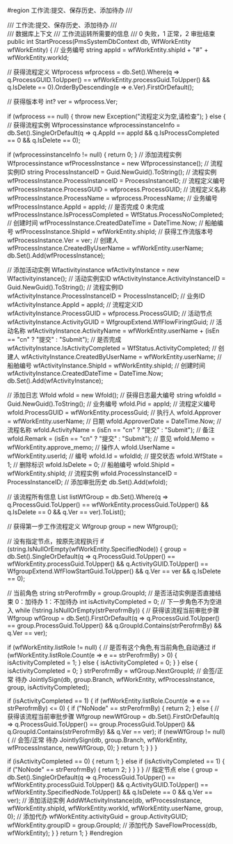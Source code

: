 #region 工作流:提交、保存历史、添加待办
/// <summary>
/// 工作流:提交、保存历史、添加待办
/// </summary>
/// <param name="db">数据库上下文</param>
/// <param name="wfWorkEntity">工作流运转所需要的信息</param>
/// <returns>0 失败，1 正常，2 审批结束</returns>
public int StartProcess(PmsSystemDbContext db, WfWorkEntity wfWorkEntity)
{
// 业务编号
string appId = wfWorkEntity.shipId + "#" + wfWorkEntity.workId;

// 获得流程定义
Wfprocess wfprocess = db.Set<Wfprocess>().Where(q => q.ProcessGUID.ToUpper() == wfWorkEntity.processGuid.ToUpper() && q.IsDelete == 0).OrderByDescending(e => e.Ver).FirstOrDefault();

// 获得版本号
int? ver = wfprocess.Ver;

if (wfprocess == null)
{
throw new Exception("流程定义为空,请检查");
}
else
{
// 获得流程实例
Wfprocessinstance wfprocessinstanceInfo = db.Set<Wfprocessinstance>().SingleOrDefault(q => q.AppId == appId && q.IsProcessCompleted == 0 && q.IsDelete == 0);

if (wfprocessinstanceInfo != null)
{
return 0;
}
// 添加流程实例
Wfprocessinstance wfProcessInstance = new Wfprocessinstance();
// 流程实例ID
string ProcessInstanceID = Guid.NewGuid().ToString();
// 流程实例
wfProcessInstance.ProcessInstanceID = ProcessInstanceID;
// 流程定义编号
wfProcessInstance.ProcessGUID = wfprocess.ProcessGUID;
// 流程定义名称
wfProcessInstance.ProcessName = wfprocess.ProcessName;
// 业务编号
wfProcessInstance.AppId = appId;
// 是否完成 0 未完成
wfProcessInstance.IsProcessCompleted = WfStatus.ProcessNoCompleted;
// 创建时间
wfProcessInstance.CreatedDateTime = DateTime.Now;
// 船舶编号
wfProcessInstance.ShipId = wfWorkEntity.shipId;
// 获得工作流版本号
wfProcessInstance.Ver = ver;
// 创建人
wfProcessInstance.CreatedByUserName = wfWorkEntity.userName;
db.Set<Wfprocessinstance>().Add(wfProcessInstance);

// 添加活动实例
Wfactivityinstance wfActivityInstance = new Wfactivityinstance();
// 活动实例实ID
wfActivityInstance.ActivityInstanceID = Guid.NewGuid().ToString();
// 流程实例ID
wfActivityInstance.ProcessInstanceID = ProcessInstanceID;
// 业务ID
wfActivityInstance.AppId = appId;
// 流程定义ID
wfActivityInstance.ProcessGUID = wfprocess.ProcessGUID;
// 活动节点
wfActivityInstance.ActivityGUID = WfgroupExtend.WfFlowFiringtGuid;
// 活动名称
wfActivityInstance.ActivityName = wfWorkEntity.userName + (isEn == "cn" ? "提交" : "Submit");
// 是否完成
wfActivityInstance.IsActivityCompleted = WfStatus.ActivityCompleted;
// 创建人
wfActivityInstance.CreatedByUserName = wfWorkEntity.userName;
// 船舶编号
wfActivityInstance.ShipId = wfWorkEntity.shipId;
// 创建时间
wfActivityInstance.CreatedDateTime = DateTime.Now;
db.Set<Wfactivityinstance>().Add(wfActivityInstance);

// 添加日志
Wfold wfold = new Wfold();
// 获得日志最大编号
string wfoldId = Guid.NewGuid().ToString();
// 业务编号
wfold.Pid = appId;
// 流程定义编号
wfold.ProcessGUID = wfWorkEntity.processGuid;
// 执行人
wfold.Approver = wfWorkEntity.userName;
// 日期
wfold.ApproverDate = DateTime.Now;
// 流程名称
wfold.ActivityName = (isEn == "cn" ? "提交" : "Submit");
// 备注
wfold.Remark = (isEn == "cn" ? "提交" : "Submit");
// 意见
wfold.Memo = wfWorkEntity.approve_memo;
// 操作人
wfold.UserName = wfWorkEntity.userId;
// 编号
wfold.Id = wfoldId;
// 提交状态
wfold.WfState = 1;
// 删除标识
wfold.IsDelete = 0;
// 船舶编号
wfold.ShipId = wfWorkEntity.shipId;
// 流程实例
wfold.ProcessInstanceID = ProcessInstanceID;
// 添加审批历史
db.Set<Wfold>().Add(wfold);

// 该流程所有信息
List<Wfgroup> listWfGroup = db.Set<Wfgroup>().Where(q => q.ProcessGuid.ToUpper() == wfWorkEntity.processGuid.ToUpper() && q.IsDelete == 0 && q.Ver == ver).ToList();

// 获得第一步工作流程定义
Wfgroup group = new Wfgroup();

// 没有指定节点，按原先流程执行
if (string.IsNullOrEmpty(wfWorkEntity.SpecifiedNode))
{
group = db.Set<Wfgroup>().SingleOrDefault(q => q.ProcessGuid.ToUpper() == wfWorkEntity.processGuid.ToUpper() && q.ActivityGUID.ToUpper() == WfgroupExtend.WfFlowStartGuid.ToUpper() && q.Ver == ver && q.IsDelete == 0);

// 当前角色
string strPerofrmBy = group.GroupId;
// 是否活动实例是否直接结束 0：加待办 1：不加待办
int isActivityCompleted = 0;
// 下一步角色不为空进入
while (!string.IsNullOrEmpty(strPerofrmBy))
{
// 获得该流程当前审批步骤
Wfgroup wfGroup = db.Set<Wfgroup>().FirstOrDefault(q => q.ProcessGuid.ToUpper() == group.ProcessGuid.ToUpper() && q.GroupId.Contains(strPerofrmBy) && q.Ver == ver);

if (wfWorkEntity.listRole != null)
{
// 是否有这个角色,有当前角色,自动通过
if (wfWorkEntity.listRole.Count(e => e == strPerofrmBy) > 0)
{
isActivityCompleted = 1;
}
else
{
isActivityCompleted = 0;
}
}
else
{
isActivityCompleted = 0;
}
strPerofrmBy = wfGroup.NextGroupId;
// 会签/正常 待办
JointlySign(db, group.Branch, wfWorkEntity, wfProcessInstance, group, isActivityCompleted);

if (isActivityCompleted == 1)
{
if (wfWorkEntity.listRole.Count(e => e == strPerofrmBy) <= 0)
{
if ("NoNode" == strPerofrmBy)
{
return 2;
}
else
{
// 获得该流程当前审批步骤
Wfgroup newWfGroup = db.Set<Wfgroup>().FirstOrDefault(q => q.ProcessGuid.ToUpper() == group.ProcessGuid.ToUpper() && q.GroupId.Contains(strPerofrmBy) && q.Ver == ver);
if (newWfGroup != null)
{
// 会签/正常 待办
JointlySign(db, group.Branch, wfWorkEntity, wfProcessInstance, newWfGroup, 0);
}
return 1;
}
}
}

if (isActivityCompleted == 0)
{
return 1;
}
else if (isActivityCompleted == 1)
{
if ("NoNode" == strPerofrmBy)
{
return 2;
}
}
}
}
// 指定节点
else
{
group = db.Set<Wfgroup>().SingleOrDefault(q => q.ProcessGuid.ToUpper() == wfWorkEntity.processGuid.ToUpper() && q.ActivityGUID.ToUpper() == wfWorkEntity.SpecifiedNode.ToUpper() && q.IsDelete == 0 && q.Ver == ver);
// 添加活动实例
AddWfActivityInstance(db, wfProcessInstance, wfWorkEntity.shipId, wfWorkEntity.workId, wfWorkEntity.userName, group, 0);
// 添加代办
wfWorkEntity.activityGuid = group.ActivityGUID;
wfWorkEntity.groupID = group.GroupId;
// 添加代办
SaveFlowProcess(db, wfWorkEntity);
}
}
return 1;
}
#endregion

